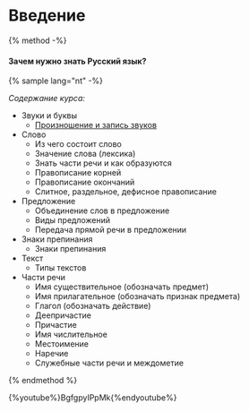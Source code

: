 # Введение

{% method -%}

#### Зачем нужно знать Русский язык?

{% sample lang="nt" -%} 

*Содержание курса:*

* Звуки и буквы
  * [Произношение и запись звуков](russian-language/01-Proiznoshenie-i-zapis-zvukov.md)
* Слово
  * Из чего состоит слово
  * Значение слова (лексика)
  * Знать части речи и как образуются
  * Правописание корней
  * Правописание окончаний
  * Слитное, раздельное, дефисное правописание
* Предложение
  * Объединение слов в предложение
  * Виды предложений
  * Передача прямой речи в предложении
* Знаки препинания
  * Знаки препинания
* Текст
  * Типы текстов
* Части речи
  * Имя существительное (обозначать предмет)
  * Имя прилагательное (обозначать признак предмета)
  * Глагол (обозначать действие)
  * Деепричастие
  * Причастие
  * Имя числительное
  * Местоимение
  * Наречие
  * Служебные части речи и междометие

{% endmethod %}

{%youtube%}BgfgpyIPpMk{%endyoutube%}
